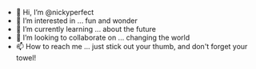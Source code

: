 - 👋 Hi, I’m @nickyperfect
- 👀 I’m interested in ... fun and wonder
- 🌱 I’m currently learning ... about the future
- 💞️ I’m looking to collaborate on ... changing the world
- 📫 How to reach me ... just stick out your thumb, and don't forget your towel!

<!---
nickyperfect/nickyperfect is a ✨ special ✨ repository because its `README.md` (this file) appears on your GitHub profile.
You can click the Preview link to take a look at your changes.
--->

